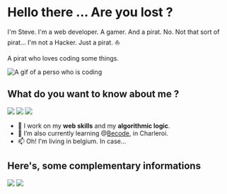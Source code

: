 # Hello there ... Are you lost ?

I'm Steve. I'm a web developer. A gamer. And a pirat. No. Not that sort of pirat... 
I'm not a Hacker. Just a pirat. :sailboat:

A pirat who loves coding some things.

<img src="https://media4.giphy.com/media/qgQUggAC3Pfv687qPC/giphy.gif?cid=ecf05e47h81ppw7g4hkephhsteu31hkp4iwclw83w2f8m5h3&rid=giphy.gif&ct=g" alt="A gif of a perso who is coding">


## What do you want to know about me ?

<img src="https://img.shields.io/badge/A_junior-Web_Dev-informational?style=for-the-badge&logo=appveyor"> <img src="https://img.shields.io/badge/A_cool-Pirat-black?style=for-the-badge&logo=appveyor"> <img src="https://img.shields.io/badge/A crazy-rolist_Game_Master-red?style=for-the-badge&logo=appveyor">

- 🔭 I work on my **web skills** and my **algorithmic logic**.
- 🌱 I’m also currently learning @<a href="www.becode.org" target="_blank">Becode</a>, in Charleroi.
- 📫 Oh! I'm living in belgium. In case...

## Here's, some complementary informations

![](https://github-readme-stats.vercel.app/api?username=Grards&show_icons=true&theme=radical&count_private=true)
![](https://github-readme-stats.vercel.app/api/top-langs/?username=Grards&theme=radical&hide_langs_below=8&count_private=true) 


